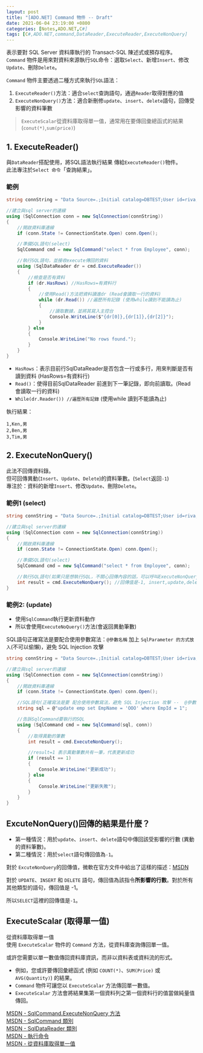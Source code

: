```yaml
---
layout: post
title: "[ADO.NET] Command 物件 -- Draft"
date: 2021-06-04 23:19:00 +0800
categories: [Notes,ADO.NET,C#]
tags: [C#,ADO.NET,command,DataReader,ExecuteReader,ExecuteNonQuery]
---
```



表示要對 SQL Server 資料庫執行的 Transact-SQL 陳述式或預存程序。        
`Command` 物件是用來對資料來源執行`SQL`命令：選取`Select`、新增`Insert`、修改`Update`、刪除`Delete`。       

`Command` 物件主要透過二種方式來執行`SQL`語法： 

1. `ExecuteReader()`方法：適合`select`查詢語句，通過`Reader`取得對應的值
2. `ExecuteNonQuery()`方法：適合新刪修`update`、`insert`、`delete`語句，回傳受影響的資料筆數

> `ExecuteScalar`從資料庫取得單一值，通常用在要傳回彙總函式的結果(`conut(*)`,`sum(price)`)


## 1. ExecuteReader()

與`DataReader`搭配使用，將SQL語法執行結果 傳給`ExecuteReader()`物件。       
此法專注於`Select 命令`「查詢結果」。


### 範例

```c#
string connString = "Data Source=.;Initial catalog=DBTEST;User id=riva;Password=1234;Encrypt=true;TrustServerCertificate=True";

//建立與sql server的連線
using (SqlConnection conn = new SqlConnection(connString))
{
    //開啟資料庫連線
    if (conn.State != ConnectionState.Open) conn.Open();

    //準備SQL語句(select)
    SqlCommand cmd = new SqlCommand("select * from Employee", conn);

    //執行SQL語句，並接收execute傳回的資料
    using (SqlDataReader dr = cmd.ExecuteReader())
    {
        //檢查是否有資料
        if (dr.HasRows) //HasRows=有資料行
        {
            //使用Read()方法把資料讀進dr (Read會讀取一行的資料)
            while (dr.Read()) //遍歷所有記錄 (使用while讀到不能讀為止)
            {
                //讀取數據，並將其寫入主控台
                Console.WriteLine($"{dr[0]},{dr[1]},{dr[2]}");
            }
        } else
        {
            Console.WriteLine("No rows found.");
        }
    }
}
```

- `HasRows`：表示目前行SqlDataReader是否包含一行或多行，用來判斷是否有讀到資料 (HasRows=有資料行)     
- `Read()`：使得目前SqlDataReader 前進到下一筆記錄，即向前讀取。(Read 會讀取一行的資料)       
- `While(dr.Reader()) //遍歷所有記錄` (使用while 讀到不能讀為止)


執行結果：

```
1,Ken,男
2,Ben,男
3,Tim,男
```


## 2. ExecuteNonQuery()

此法不回傳資料錄。      
但可回傳異動(`Insert`、`Update`、`Delete`)的資料筆數。(`Select`返回`-1`)     
專注於：資料的新增`Insert`、修改`Update`、刪除`Delete`。       


### 範例1 (select)

```c#
string connString = "Data Source=.;Initial catalog=DBTEST;User id=riva;Password=1234;Encrypt=true;Trust Server Certificate=True";

//建立與sql server的連線
using (SqlConnection conn = new SqlConnection(connString))
{
    //開啟資料庫連線
    if (conn.State != ConnectionState.Open) conn.Open();

    //準備SQL語句(select)
    SqlCommand cmd = new SqlCommand("select * from Employee", conn);

    //執行SQL語句(如果只是想執行SQL，不關心回傳內容的話，可以呼叫ExecuteNonQuery方法)
    int result = cmd.ExecuteNonQuery(); //回傳值是-1, insert,update,delete是回傳異動的資料筆數
}
```

### 範例2: (update)

- 使用`SqlCommand`執行更新資料動作
- 所以會使用`ExecuteNoQuery()`方法(會返回異動筆數)

SQL語句正確寫法是要配合使用參數寫法：`@參數名稱` 加上 `SqlParameter 的方式放入`(不可以偷懶)，避免 SQL Injection 攻擊


```c#
string connString = "Data Source=.;Initial catalog=DBTEST;User id=riva;Password=1234;Encrypt=true;Trust Server Certificate=True";

//建立與sql server的連線
using (SqlConnection conn = new SqlConnection(connString))
{
    //開啟資料庫連線
    if (conn.State != ConnectionState.Open) conn.Open();

    //SQL語句(正確寫法是要 配合使用參數寫法，避免 SQL Injection 攻擊 --  @參數名稱+SqlParameter 的方式放入)
    string sql = @"update emp set EmpName = 'OOO' where EmpId = 1";

    //告訴SqlCommand要執行的SQL
    using (SqlCommand cmd = new SqlCommand(sql, conn))
    {
        //取得異動的筆數
        int result = cmd.ExecuteNonQuery();

        //result=1 表示異動筆數共有一筆，代表更新成功
        if (result == 1)
        {
            Console.WriteLine("更新成功");
        } else
        {
            Console.WriteLine("更新失敗");
        }
    }
}
```

## ExcuteNonQuery()回傳的結果是什麼？

- 第一種情況：用於`update`、`insert`、`delete`語句中傳回該受影響的行數 (異動的資料筆數)。
- 第二種情況：用於`select`語句傳回值為`-1`。
       

對於 `ExcuteNonQuery`的回傳值，微軟在官方文件中給出了這樣的描述：[MSDN](https://learn.microsoft.com/zh-tw/dotnet/api/system.data.sqlclient.sqlcommand.executenonquery?view=netframework-4.8.1&viewFallbackFrom=dotnet-plat-ext-5.0)  

對於 `UPDATE`、`INSERT` 和 `DELETE` 語句，傳回值為該指令**所影響的行數**。對於所有其他類型的語句，傳回值是 -1。

所以`SELECT`這裡的回傳值是`-1`。


## ExecuteScalar (取得單一值)

從資料庫取得單一值        
使用 `ExecuteScalar` 物件的 `Command` 方法，從資料庫查詢傳回單一值。      

或許您需要以單一數值傳回資料庫資訊，而非以資料表或資料流的形式。 

- 例如，您或許要傳回彙總函式 (例如 `COUNT(*)`、`SUM(Price)` 或 `AVG(Quantity)`) 的結果。       
- `Command` 物件可讓您以 `ExecuteScalar` 方法傳回單一數值。       
- `ExecuteScalar` 方法會將結果集第一個資料列之第一個資料行的值當做純量值傳回。




[MSDN - SqlCommand.ExecuteNonQuery 方法](https://learn.microsoft.com/zh-tw/dotnet/api/system.data.sqlclient.sqlcommand.executenonquery?view=netframework-4.8.1&viewFallbackFrom=dotnet-plat-ext-5.0)    
[MSDN - SqlCommand 類別](https://learn.microsoft.com/zh-tw/dotnet/api/system.data.sqlclient.sqlcommand?view=netframework-4.8.1&viewFallbackFrom=dotnet-plat-ext-8.0)        
[MSDN - SqlDataReader 類別](https://learn.microsoft.com/zh-tw/dotnet/api/system.data.sqlclient.sqldatareader?view=netframework-4.8.1&viewFallbackFrom=dotnet-plat-ext-8.0)       
[MSDN - 執行命令](https://learn.microsoft.com/zh-tw/dotnet/framework/data/adonet/executing-a-command)       
[MSDN - 從資料庫取得單一值](https://learn.microsoft.com/zh-tw/dotnet/framework/data/adonet/obtaining-a-single-value-from-a-database)   